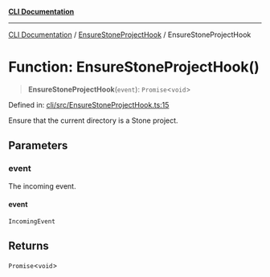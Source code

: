 [**CLI Documentation**](../../README.md)

***

[CLI Documentation](../../README.md) / [EnsureStoneProjectHook](../README.md) / EnsureStoneProjectHook

# Function: EnsureStoneProjectHook()

> **EnsureStoneProjectHook**(`event`): `Promise`\<`void`\>

Defined in: [cli/src/EnsureStoneProjectHook.ts:15](https://github.com/stonemjs/cli/blob/df49bf1f270a78a61946870e36ae0b10d02482b3/src/EnsureStoneProjectHook.ts#L15)

Ensure that the current directory is a Stone project.

## Parameters

### event

The incoming event.

#### event

`IncomingEvent`

## Returns

`Promise`\<`void`\>
